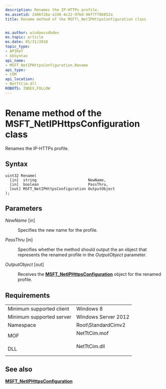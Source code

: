 ```yaml
---
description: Renames the IP-HTTPs profile.
ms.assetid: 2486f26a-a336-4c22-97bd-96f7ff86852a
title: Rename method of the MSFT\_NetIPHttpsConfiguration class


ms.author: windowssdkdev
ms.topic: article
ms.date: 05/31/2018
topic_type: 
- APIRef
- kbSyntax
api_name: 
- MSFT_NetIPHttpsConfiguration.Rename
api_type: 
- COM
api_location: 
- NetTtCim.dll
ROBOTS: INDEX,FOLLOW
---
```


# Rename method of the MSFT\_NetIPHttpsConfiguration class

Renames the IP-HTTPs profile.

## Syntax


```mof
uint32 Rename(
  [in]  string                       NewName,
  [in]  boolean                      PassThru,
  [out] MSFT_NetIPHttpsConfiguration OutputObject
);
```



## Parameters

<dl> <dt>

*NewName* \[in\]
</dt> <dd>

Specifies the new name for the profile.

</dd> <dt>

*PassThru* \[in\]
</dt> <dd>

Specifies whether the method should output the an object that represents the renamed profile in the *OutputObject* parameter.

</dd> <dt>

*OutputObject* \[out\]
</dt> <dd>

Receives the [**MSFT\_NetIPHttpsConfiguration**](msft-netiphttpsconfiguration.md) object for the renamed profile.

</dd> </dl>

## Requirements



|                                     |                                                                                         |
|-------------------------------------|-----------------------------------------------------------------------------------------|
| Minimum supported client<br/> | Windows 8<br/>                                                                    |
| Minimum supported server<br/> | Windows Server 2012<br/>                                                          |
| Namespace<br/>                | Root\\StandardCimv2<br/>                                                          |
| MOF<br/>                      | <dl> <dt>NetTtCim.mof</dt> </dl> |
| DLL<br/>                      | <dl> <dt>NetTtCim.dll</dt> </dl> |



## See also

<dl> <dt>

[**MSFT\_NetIPHttpsConfiguration**](msft-netiphttpsconfiguration.md)
</dt> </dl>

 

 




